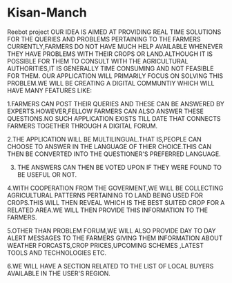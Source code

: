 # Kisan-Manch
Reebot project
OUR IDEA IS AIMED AT PROVIDING REAL TIME SOLUTIONS FOR THE QUERIES AND PROBLEMS PERTAINING TO THE FARMERS CURRENTLY,FARMERS DO NOT HAVE MUCH HELP AVAILABLE WHENEVER THEY HAVE PROBLEMS WITH THEIR CROPS OR LAND.ALTHOUGH IT IS POSSIBLE FOR THEM TO CONSULT WITH THE AGRICULTURAL AUTHORITIES,IT IS GENERALLY TIME CONSUMING AND NOT FEASIBLE FOR THEM. OUR APPLICATION WILL PRIMARILY FOCUS ON SOLVING THIS PROBLEM.WE WILL BE CREATING A DIGITAL COMMUNTIY WHICH WILL HAVE MANY FEATURES LIKE:

1.FARMERS CAN POST THEIR QUERIES AND THESE CAN BE ANSWERED BY EXPERTS.HOWEVER,FELLOW FARMERS CAN ALSO ANSWER THESE QUESTIONS.NO SUCH APPLICATION EXISTS TILL DATE THAT CONNECTS FARMERS TOGETHER THROUGH A DIGITAL FORUM.

2.THE APPLICATION WILL BE MULTILINGUAL.THAT IS,PEOPLE CAN CHOOSE TO ANSWER IN THE LANGUAGE OF THIER CHOICE.THIS CAN THEN BE CONVERTED INTO THE QUESTIONER'S PREFERRED LANGUAGE.

3. THE ANSWERS CAN THEN BE VOTED UPON IF THEY WERE FOUND TO BE USEFUL OR NOT.

4.WITH COOPERATION FROM THE GOVERMENT,WE WILL BE COLLECTING AGRICULTURAL PATTERNS PERTAINING TO LAND BEING USED FOR CROPS.THIS WILL THEN REVEAL WHICH IS THE BEST SUITED CROP FOR A RELATED AREA.WE WILL THEN PROVIDE THIS INFORMATION TO THE FARMERS.

5.OTHER THAN PROBLEM FORUM,WE WILL ALSO PROVIDE DAY TO DAY ALERT MESSAGES TO THE FARMERS GIVING THEM INFORMATION ABOUT WEATHER FORCASTS,CROP PRICES,UPCOMING SCHEMES ,LATEST TOOLS AND TECHNOLOGIES ETC.

6.WE WILL HAVE A SECTION RELATED TO THE LIST OF LOCAL BUYERS AVAILABLE IN THE USER'S REGION.
